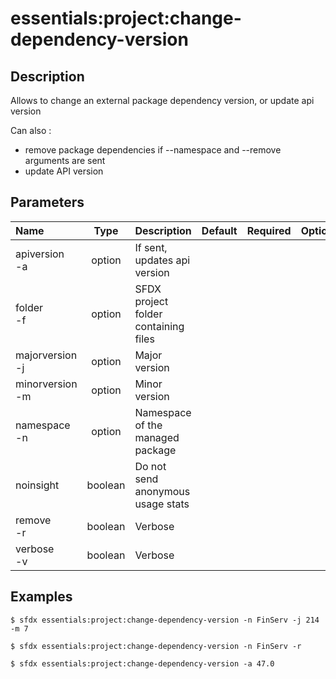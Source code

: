 <!-- This file has been generated with command 'sfdx hardis:doc:plugin:generate'. Please do not update it manually or it may be overwritten -->
# essentials:project:change-dependency-version

## Description

Allows to change an external package dependency version, or update api version

  Can also :

  - remove package dependencies if --namespace and --remove arguments are sent
  - update API version
   

## Parameters

|Name|Type|Description|Default|Required|Options|
|:---|:--:|:----------|:-----:|:------:|:-----:|
|apiversion<br/>-a|option|If sent, updates api version||||
|folder<br/>-f|option|SFDX project folder containing files||||
|majorversion<br/>-j|option|Major version||||
|minorversion<br/>-m|option|Minor version||||
|namespace<br/>-n|option|Namespace of the managed package||||
|noinsight|boolean|Do not send anonymous usage stats||||
|remove<br/>-r|boolean|Verbose||||
|verbose<br/>-v|boolean|Verbose||||

## Examples

```shell
$ sfdx essentials:project:change-dependency-version -n FinServ -j 214 -m 7
```

```shell
$ sfdx essentials:project:change-dependency-version -n FinServ -r
```

```shell
$ sfdx essentials:project:change-dependency-version -a 47.0
```


